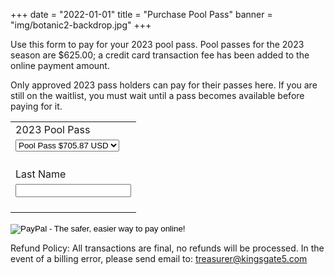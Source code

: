 +++
date = "2022-01-01"
title = "Purchase Pool Pass"
banner = "img/botanic2-backdrop.jpg"
+++

<p>Use this form to pay for your 2023 pool pass. Pool passes for the 2023 season are $625.00; a credit card transaction fee has been added to the online payment amount.</p>

<div class="alert alert-info" role="alert">Only approved 2023 pass holders can pay for their passes here. If you are still on the waitlist, you must wait until a pass becomes available before paying for it.</div>
<form action="https://www.paypal.com/cgi-bin/webscr" method="post" target="_top">
<input type="hidden" name="cmd" value="_s-xclick">
<input type="hidden" name="hosted_button_id" value="Z48H24NTQ6K24">
<table>
<tr><td><input type="hidden" name="on0" value="2023 Pool Pass">2023 Pool Pass</td></tr><tr><td><select name="os0" style="margin-bottom: 20px;">
<option value="Pool Pass">Pool Pass $705.87 USD</option>
</select> </td></tr>
<tr><td><input type="hidden" name="on1" value="Last Name">Last Name</td></tr><tr><td><input type="text" name="os1" maxlength="200" style="margin-bottom: 20px;"></td></tr>
</table>
<input type="hidden" name="currency_code" value="USD">
<input type="image" src="https://www.paypalobjects.com/en_US/i/btn/btn_paynowCC_LG.gif" border="0" name="submit" alt="PayPal - The safer, easier way to pay online!">
<img alt="" border="0" src="https://www.paypalobjects.com/en_US/i/scr/pixel.gif" width="1" height="1">
</form>

</p>
<p>Refund Policy: All transactions are final, no refunds will be processed. In the event of a billing error, please send email to: <a href="mailto:treasurer@kingsgate5.com">treasurer@kingsgate5.com</a></p>


